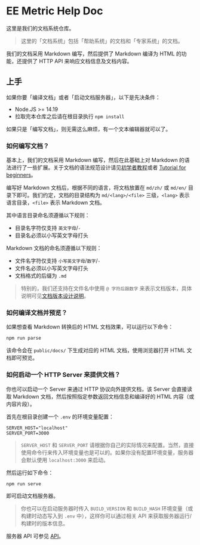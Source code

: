 # EE Metric Help Doc

这里是我们的文档系统仓库。

> 这里的「文档系统」包括「帮助系统」的文档和「专家系统」的文档。

我们的文档采用 Markdown 编写，然后提供了 Markdown 编译为 HTML 的功能，还提供了 HTTP API 来响应文档信息及文档内容。

## 上手

如果你要「编译文档」或者「启动文档服务器」，以下是先决条件：

- Node.JS >= 14.19
- 拉取完本仓库之后请在根目录执行 `npm install`

如果只是「编写文档」，则无需这么麻烦，有一个文本编辑器就可以了。

### 如何编写文档？

基本上，我们的文档采用 Markdown 编写，然后在此基础上对 Markdown 的语法进行了一些扩展。关于文档的语法规范设计请见[初学者教程](./md/zh/tutorial.md)或者 [Tutorial for beginners](./md/en/tutorial.md)。

编写好 Markdown 文档后，根据不同的语言，将文档放置在 `md/zh/` 或 `md/en/` 目录下即可。我们约定，文档的目录结构为 `md/<lang>/<file>` 三级，`<lang>` 表示语言目录，`<file>` 表示 Markdown 文档。

其中语言目录命名须遵循以下规则：

- 目录名字符仅支持 `英文字母`/`-`
- 目录名必须以小写英文字母打头

Markdown 文档的命名须遵循以下规则：

- 文件名字符仅支持 `小写英文字母`/`数字`/`-`
- 文件名必须以小写英文字母打头
- 文档格式的后缀为 `.md`

> 特别的，我们还支持在文件名中使用 `@ 字符后跟数字` 来表示文档版本，具体说明可见[文档版本设计说明](./doc-version.md)。

### 如何编译文档并预览？

如果想查看 Markdown 转换后的 HTML 文档效果，可以运行以下命令：

```sh
npm run parse
```

该命令会在 `public/docs/` 下生成对应的 HTML 文档，使用浏览器打开 HTML 文档即可预览。

### 如何启动一个 HTTP Server 来提供文档？

你也可以启动一个 Server 来通过 HTTP 协议向外提供文档，该 Server 会直接读取 Markdown 文档，然后按照指定参数返回文档信息和编译好的 HTML 内容（或内容片段）。

首先在根目录创建一个 `.env` 的环境变量配置：

```
SERVER_HOST="localhost"
SERVER_PORT=3000
```

> `SERVER_HOST` 和 `SERVER_PORT` 请根据你自己的实际情况来配置。当然，直接使用命令行来传入环境变量也是可以的。如果你没有配置环境变量，服务器会默认使用 `localhost:3000` 来启动。

然后运行如下命令：

```sh
npm run serve
```

即可启动文档服务器。

> 你也可以在启动服务器时传入 `BUILD_VERSION` 和 `BUILD_HASH` 环境变量（或构建时动态写入到 `.env` 中），这样你可以通过相关 API 来获取服务器运行/构建时的版本信息。

服务器 API 可参见 [API](./api.md)。
